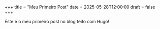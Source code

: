 +++
title = "Meu Primeiro Post"
date = 2025-05-28T12:00:00
draft = false
+++

Este é o meu primeiro post no blog feito com Hugo!
